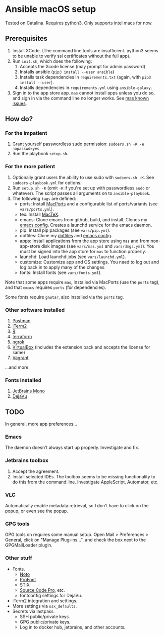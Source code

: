 # Ansible macOS setup

Tested on Catalina. Requires python3. Only supports intel macs for now.


## Prerequisites

1. Install XCode. (The command line tools are insufficient. 
python3 seems to be unable to verify ssl certificates without the full app).
2. Run `init.sh`, which does the following:
    1. Accepts the Xcode license (may prompt for admin password)
    2. Installs ansible (`pip3 install --user ansible`)
    3. Installs task dependencies in `requirements.txt` (again, with `pip3 install --user`).
    4. Installs dependencies in `requirements.yml` using `ansible-galaxy`.
3. Sign in to the app store app. 
`mas` cannot install apps unless you do so, and sign in via the command line no longer works.
See [mas known issues](https://github.com/mas-cli/mas#%EF%B8%8F-known-issues).

## How do?

### For the impatient

1. Grant yourself passwordless sudo permission: `sudoers.sh -K -e nopasswd=yes`
2. Run the playbook `setup.sh`.

### For the more patient

1. Optionally grant users the ability to use sudo with `sudoers.sh -K`. See `sudoers-playbook.yml` for
options.
2. Run `setup.sh -K` (omit `-K` if you're set up with passwordless `sudo` or whatever). The script passes all 
arguments on to `ansible-playbook`.
3. The following `tags` are defined:
    - ports:     Install [MacPorts](https://www.macports.org/) and a configurable list of ports/variants 
                    (see `vars/ports.yml`).
    - tex:       Install [MacTeX](https://www.tug.org/mactex/).
    - emacs:     Clone emacs from github, build, and install. 
                    Clones my [emacs config](https://github.com/conleym/dot-emacs).
                    Creates a launchd service for the emacs daemon.
    - pip:       Install pip packages (see `vars/pip.yml`).
    - dotfiles:  Clone my [dotfiles](https://github.com/conleym/dotfiles) and
                    [emacs config](https://github.com/conleym/dot-emacs).
    - apps:      Install applications from the app store using `mas` and from non-app-store disk images 
                     (see `vars/mas.yml` and `vars/dmgs.yml`).
                     You must be signed into the app store for `mas` to function properly.
    - launchd:   Load launchd jobs (see `vars/launchd.yml`).             
    - customize: Customize app and OS settings.
                     You need to log out and log back in to apply many of the changes.
    - fonts:     Install fonts (see `vars/fonts.yml`).
 
Note that some apps require `mas`, installed via MacPorts (use the `ports` tag),
and that `emacs` requires `ports` (for dependencies).

Some fonts require `gnutar`, also installed via the `ports` tag.

### Other software installed

1. [Postman](https://www.postman.com/)
2. [iTerm2](https://www.iterm2.com/downloads.html)
3. [R](https://r-project.org/)
4. [terraform](https://www.terraform.io/)
5. [ngrok](https://ngrok.com/download)
6. [VirtualBox](https://www.virtualbox.org/wiki/Downloads)
(includes the extension pack and accepts the license for same)
7. [Vagrant](https://www.vagrantup.com/downloads)

...and more.

### Fonts installed

1. [JetBrains Mono](https://www.jetbrains.com/lp/mono/)
2. [DejaVu](https://dejavu-fonts.github.io/)


## TODO

In general, more app preferences...

### Emacs

The daemon doesn't always start up properly. Investigate and fix.

### Jetbrains toolbox

1. Accept the agreement.
1. Install selected IDEs. The toolbox seems to be missing functionality to do this from the command line. Investigate
AppleScript, Automator, etc.

### VLC

Automatically enable metadata retrieval, so I don't have to click on the popup, or even see the popup.

### GPG tools

GPG tools on requires some manual setup. Open Mail > Preferences > General, click on "Manage Plug-ins...",
and check the box next to the GPGMailLoader plugin.

### Other stuff

* Fonts.
    * [Noto](https://www.google.com/get/noto/)
    * [ProFont](https://tobiasjung.name/profont/)
    * [STIX](https://www.stixfonts.org/)
    * [Source Code Pro](https://github.com/adobe-fonts/source-code-pro), etc.
    * fontconfig settings for DejaVu.
* iTerm2 integration and settings.
* More settings via `osx_defaults`.
* Secrets via lastpass.
    * SSH public/private keys.
    * GPG public/private keys.
    * Log in to docker hub, jetbrains, and other accounts.
